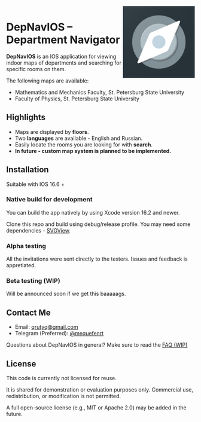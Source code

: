 <img src="Assets.xcassets/AppIcon.appiconset/image-1024x1024.jpg" align="right" height="192" alt="App icon"/>

# DepNavIOS – Department Navigator

**DepNavIOS** is an IOS application for viewing indoor maps of departments and searching for
specific rooms on them.

The following maps are available:

- Mathematics and Mechanics Faculty, St. Petersburg State University
- Faculty of Physics, St. Petersburg State University

## Highlights
- Maps are displayed by **floors**.
- Two **languages** are available - English and Russian.
- Easily locate the rooms you are looking for with **search**.
- **In future - custom map system is planned to be implemented.**

## Installation
Suitable with IOS 16.6 + 
### Native build for development
You can build the app natively by using Xcode version 16.2 and newer.

Clone this repo and build using debug/release profile. You may need some dependencies - [SVGView](https://github.com/exyte/SVGView).

### Alpha testing
All the invitations were sent directly to the testers. Issues and feedback is appretiated. 

### Beta testing (WIP)
Will be announced soon if we get this baaaaags.

## Contact Me

* Email: qrutyq@gmail.com
* Telegram (Preferred): [@mequefenrt](https://t.me/mequefenrt)

Questions about DepNavIOS in general? Make sure to read the [FAQ (WIP)](https://github.com/qrutyy/DepNavIOS/wiki)

## License

This code is currently not licensed for reuse.

It is shared for demonstration or evaluation purposes only. Commercial use, redistribution, or modification is not permitted.

A full open-source license (e.g., MIT or Apache 2.0) may be added in the future.

